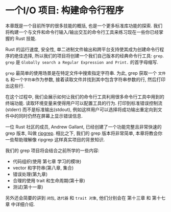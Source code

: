 # 一个I/O 项目: 构建命令行程序

本章既是一个目前所学的很多技能的概括, 也是一个更多标准库功能的探索.
我们将构建一个与文件和命令行输入/输出交互的命令行工具来练习现在一些你已经掌握的 Rust 技能.

Rust 的运行速度, 安全性, 单二进制文件输出和跨平台支持使其成为创建命令行程序的绝佳选择,
所以我们的项目将创建一个我们自己版本的经典命令行工具: `grep`.
`grep` 是 `Globally search a Regular Expression and Print.` 的首字母缩写.

`grep` 最简单的使用场景是在特定文件中搜索指定字符串.
为此, grep 获取一个 `文件名` 和一个`字符串`作为参数, 接着读取文件并找到其中包含字符串参数的行, 然后打印出这些行.

在这个过程中, 我们会展示如何让我们的命令行工具利用很多命令行工具中用到的终端功能.
读取环境变量来使得用户可以配置工具的行为.
打印到标准错误控制流(stderr) 而不是标准输出(stdout),
例如这样用户可以选择将成功输出重定向到文件中的同时仍然在屏幕上显示错误信息.

一位 Rust 社区的成员, Andrew Gallant, 已经创建了一个功能完整且非常快速的 grep 版本, 叫做 [ripgrep](https://github.com/BurntSushi/ripgrep).
相比之下, 我们的 grep 版本将非常简单, 本章将教会你一些帮助理解像 ripgrep 这样真实项目的背景知识.

我们的 grep 项目将会结合之前所学的一些内容:

+ 代码组织(使用 第七章 学习的模块)
+ vector 和字符串(第八章, 集合)
+ 错误处理(第九章)
+ 合理的使用 trait 和生命周期(第十章)
+ 测试(第十一章)

另外还会简要的讲到 `闭包`, `迭代器` 和 `trait 对象`, 他们分别会在 第十三章 和 第十七章 中详细介绍.
